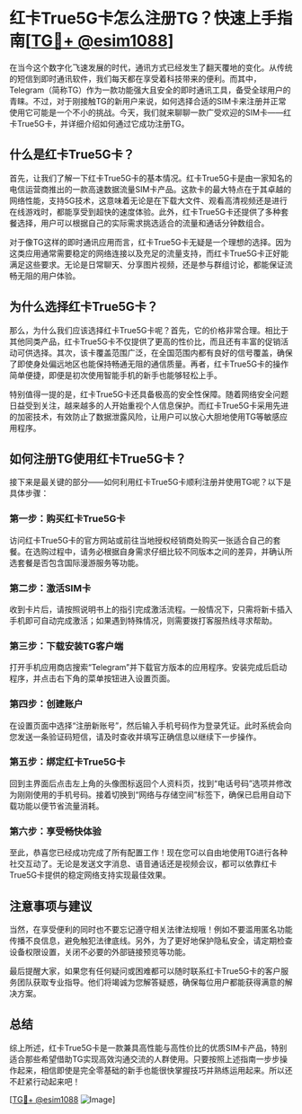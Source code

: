 # 红卡True5G卡怎么注册TG？快速上手指南[[TG💪+ @esim1088](https://t.me/s/esim1088)]

在当今这个数字化飞速发展的时代，通讯方式已经发生了翻天覆地的变化。从传统的短信到即时通讯软件，我们每天都在享受着科技带来的便利。而其中，Telegram（简称TG）作为一款功能强大且安全的即时通讯工具，备受全球用户的青睐。不过，对于刚接触TG的新用户来说，如何选择合适的SIM卡来注册并正常使用它可能是一个不小的挑战。今天，我们就来聊聊一款广受欢迎的SIM卡——红卡True5G卡，并详细介绍如何通过它成功注册TG。

## 什么是红卡True5G卡？

首先，让我们了解一下红卡True5G卡的基本情况。红卡True5G卡是由一家知名的电信运营商推出的一款高速数据流量SIM卡产品。这款卡的最大特点在于其卓越的网络性能，支持5G技术，这意味着无论是在下载大文件、观看高清视频还是进行在线游戏时，都能享受到超快的速度体验。此外，红卡True5G卡还提供了多种套餐选择，用户可以根据自己的实际需求挑选适合的流量和通话分钟数组合。

对于像TG这样的即时通讯应用而言，红卡True5G卡无疑是一个理想的选择。因为这类应用通常需要稳定的网络连接以及充足的流量支持，而红卡True5G卡正好能满足这些要求。无论是日常聊天、分享图片视频，还是参与群组讨论，都能保证流畅无阻的用户体验。

## 为什么选择红卡True5G卡？

那么，为什么我们应该选择红卡True5G卡呢？首先，它的价格非常合理。相比于其他同类产品，红卡True5G卡不仅提供了更高的性价比，而且还有丰富的促销活动可供选择。其次，该卡覆盖范围广泛，在全国范围内都有良好的信号覆盖，确保了即使身处偏远地区也能保持畅通无阻的通信质量。再者，红卡True5G卡的操作简单便捷，即便是初次使用智能手机的新手也能够轻松上手。

特别值得一提的是，红卡True5G卡还具备极高的安全性保障。随着网络安全问题日益受到关注，越来越多的人开始重视个人信息保护。而红卡True5G卡采用先进的加密技术，有效防止了数据泄露风险，让用户可以放心大胆地使用TG等敏感应用程序。

## 如何注册TG使用红卡True5G卡？

接下来是最关键的部分——如何利用红卡True5G卡顺利注册并使用TG呢？以下是具体步骤：

### 第一步：购买红卡True5G卡

访问红卡True5G卡的官方网站或前往当地授权经销商处购买一张适合自己的套餐。在选购过程中，请务必根据自身需求仔细比较不同版本之间的差异，并确认所选套餐是否包含国际漫游服务等功能。

### 第二步：激活SIM卡

收到卡片后，请按照说明书上的指引完成激活流程。一般情况下，只需将新卡插入手机即可自动完成激活；如果遇到特殊情况，则需要拨打客服热线寻求帮助。

### 第三步：下载安装TG客户端

打开手机应用商店搜索“Telegram”并下载官方版本的应用程序。安装完成后启动程序，并点击右下角的菜单按钮进入设置页面。

### 第四步：创建账户

在设置页面中选择“注册新账号”，然后输入手机号码作为登录凭证。此时系统会向您发送一条验证码短信，请及时查收并填写正确信息以继续下一步操作。

### 第五步：绑定红卡True5G卡

回到主界面后点击左上角的头像图标返回个人资料页，找到“电话号码”选项并修改为刚刚使用的手机号码。接着切换到“网络与存储空间”标签下，确保已启用自动下载功能以便节省流量消耗。

### 第六步：享受畅快体验

至此，恭喜您已经成功完成了所有配置工作！现在您可以自由地使用TG进行各种社交互动了。无论是发送文字消息、语音通话还是视频会议，都可以依靠红卡True5G卡提供的稳定网络支持实现最佳效果。

## 注意事项与建议

当然，在享受便利的同时也不要忘记遵守相关法律法规哦！例如不要滥用匿名功能传播不良信息，避免触犯法律底线。另外，为了更好地保护隐私安全，请定期检查设备权限设置，关闭不必要的外部链接预览等功能。

最后提醒大家，如果您有任何疑问或困难都可以随时联系红卡True5G卡的客户服务团队获取专业指导。他们将竭诚为您解答疑惑，确保每位用户都能获得满意的解决方案。

## 总结

综上所述，红卡True5G卡是一款兼具高性能与高性价比的优质SIM卡产品，特别适合那些希望借助TG实现高效沟通交流的人群使用。只要按照上述指南一步步操作起来，相信即使是完全零基础的新手也能很快掌握技巧并熟练运用起来。所以还不赶紧行动起来吧！

[[TG💪+ @esim1088](https://t.me/s/esim1088) ![Image](https://i.postimg.cc/4NQfJmqS/Snipaste-2025-05-13-00-14-12.png)]